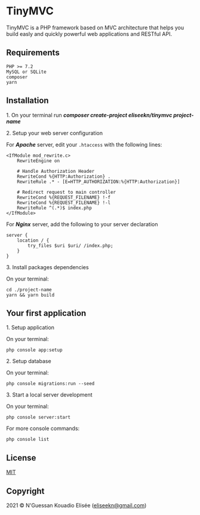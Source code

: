 # TinyMVC

TinyMVC is a PHP framework based on MVC architecture that helps you build easly and quickly powerful web applications and RESTful API.

## Requirements
```
PHP >= 7.2
MySQL or SQLite
composer
yarn
```

## Installation

1\. On your terminal run ***composer create-project eliseekn/tinymvc project-name***

2\. Setup your web server configuration

For ***Apache*** server, edit your ```.htaccess``` with the following lines: 

```
<IfModule mod_rewrite.c>
    RewriteEngine on

    # Handle Authorization Header
    RewriteCond %{HTTP:Authorization} .
    RewriteRule .* - [E=HTTP_AUTHORIZATION:%{HTTP:Authorization}]

    # Redirect request to main controller
    RewriteCond %{REQUEST_FILENAME} !-f
    RewriteCond %{REQUEST_FILENAME} !-l
    RewriteRule ^(.*)$ index.php
</IfModule>
```

For ***Nginx*** server, add the following to your server declaration

```
server {
    location / {
        try_files $uri $uri/ /index.php;
    }
}
```
3\. Install packages dependencies

On your terminal:
```
cd ./project-name
yarn && yarn build
```

## Your first application

1\. Setup application

On your terminal:
```
php console app:setup
```
2\. Setup database

On your terminal:
```
php console migrations:run --seed
```
3\. Start a local server development

On your terminal:
```
php console server:start
```
For more console commands:
```
php console list
```

## License
[MIT](https://opensource.org/licenses/MIT)

## Copyright
2021 © N'Guessan Kouadio Elisée (eliseekn@gmail.com)
